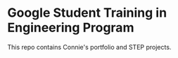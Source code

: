 # Google Student Training in Engineering Program

This repo contains Connie's portfolio and STEP projects.